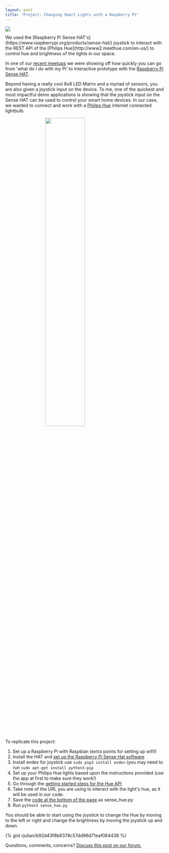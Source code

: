 ```yaml
---
layout: post
title: "Project: Changing Smart Lights with a Raspberry Pi"
---
```

<img src="{{ site.baseurl }}/images/light_switcher.gif" class="image" style="margin: 0 auto 10px; display: block;">
We used the [Raspberry Pi Sense HAT's](https://www.raspberrypi.org/products/sense-hat/) joystick to interact with the REST API of the [Philips Hue](http://www2.meethue.com/en-us/) to control hue and brightness of the lights in our space.

In one of our [recent meetups](http://www.meetup.com/Sacramento-Open-Hardware/events/231319343/) we were showing off how quickly you can go from 'what do I do with my Pi' to interactive prototype with the [Raspberry Pi Sense HAT](https://www.raspberrypi.org/products/sense-hat/).

Beyond having a really cool 8x8 LED Matrix and a myriad of sensors, you are also given a joystick input on the device. To me, one of the quickest and most impactful demo applications is showing that the joystick input on the Sense HAT can be used to control your smart home devices. In our case, we wanted to connect and work with a [Philips Hue](http://www2.meethue.com/en-us/) internet connected lightbulb.

<img src="{{ site.baseurl }}/images/pi_hue.jpg" class="image" style="margin: auto; width: 50%; display: block;">

To replicate this project:

1. Set up a Raspberry Pi with Raspbian (extra points for setting up wifi!)
2. Install the HAT and [set up the Raspberry Pi Sense Hat software](https://www.raspberrypi.org/learning/getting-started-with-the-sense-hat/requirements/software/)
3. Install evdev for joystick use <code>sudo pip3 install evdev</code> (you may need to run <code>sudo apt-get install python3-pip</code>
4. Set up your Philips Hue lights based upon the instructions provided (use the app at first to make sure they work!)
5. Go through the [getting started steps for the Hue API](http://www.developers.meethue.com/documentation/getting-started)
6. Take note of the URL you are using to interact with the light's hue, as it will be used in our code.
7. Save the [code at the bottom of the page](https://gist.github.com/rjulian/b92d43f8b6378c57dd96d71eaf064438) as sense_hue.py
8. Run <code>python3 sense_hue.py</code>

You should be able to start using the joystick to change the Hue by moving to the left or right and change the brightness by moving the joystick up and down.


{% gist rjulian/b92d43f8b6378c57dd96d71eaf064438 %}


Questions, comments, concerns? <a href="http://community.makerhq.org/t/project-rpi-sense-hat-switch-for-philips-hue/">Discuss this post on our forum.</a>

<div id='discourse-comments'></div>

<script type="text/javascript">
  DiscourseEmbed = { discourseUrl: 'http://community.makerhq.org/',
                     topicId: 69 };

  (function() {
    var d = document.createElement('script'); d.type = 'text/javascript'; d.async = true;
    d.src = DiscourseEmbed.discourseUrl + 'javascripts/embed.js';
    (document.getElementsByTagName('head')[0] || document.getElementsByTagName('body')[0]).appendChild(d);
  })();
</script>
